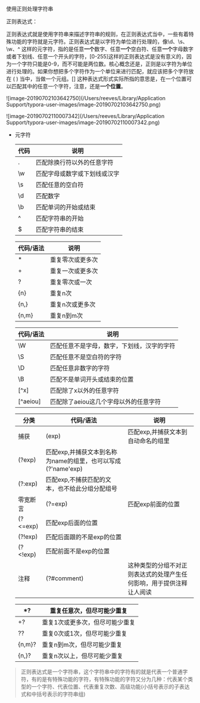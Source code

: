 使用正则处理字符串

正则表达式：

正则表达式就是使用字符串来描述字符串的规则，在正则表达式当中，一些有着特殊功能的字符就是元字符。正则表达式是以字符为单位进行处理的，像\d、\s、\w、^ 这样的元字符，指的是任意**一个**数字、任意**一个**空白符、任意**一个**字母数字或者下划线、任意一个开头的字符，[0-255]这样的正则表达式是没有意义的，因为一个字符只能是0-9，而不可能是两位数。核心概念还是，正则是以字符为单位进行处理的。如果你想把多个字符作为一个单位来进行匹配，就应该把多个字符放在 ( ) 当中，当做一个元组。[] 这种表达式形式实际所指的意思是，在一个位置可以匹配其中的任意一个字符，注意，还是**一个位置**。

![image-20190702103642750](/Users/reeves/Library/Application Support/typora-user-images/image-20190702103642750.png)

![image-20190702110007342](/Users/reeves/Library/Application Support/typora-user-images/image-20190702110007342.png)

* 元字符

  | 代码 | 说明                         |
  | ---- | ---------------------------- |
  | .    | 匹配除换行符以外的任意字符   |
  | \w   | 匹配字母或数字或下划线或汉字 |
  | \s   | 匹配任意的空白符             |
  | \d   | 匹配数字                     |
  | \b   | 匹配单词的开始或结束         |
  | ^    | 匹配字符串的开始             |
  | $    | 匹配字符串的结束             |

  | 代码/语法 | 说明             |
  | --------- | ---------------- |
  | *         | 重复零次或更多次 |
  | +         | 重复一次或更多次 |
  | ?         | 重复零次或一次   |
  | {n}       | 重复n次          |
  | {n,}      | 重复n次或更多次  |
  | {n,m}     | 重复n到m次       |

  | 代码/语法 | 说明                                       |
  | --------- | ------------------------------------------ |
  | \W        | 匹配任意不是字母，数字，下划线，汉字的字符 |
  | \S        | 匹配任意不是空白符的字符                   |
  | \D        | 匹配任意非数字的字符                       |
  | \B        | 匹配不是单词开头或结束的位置               |
  | [^x]      | 匹配除了x以外的任意字符                    |
  | [^aeiou]  | 匹配除了aeiou这几个字母以外的任意字符      |

  | 分类         | 代码/语法                                                    | 说明                                                         |
  | ------------ | ------------------------------------------------------------ | ------------------------------------------------------------ |
  | 捕获         | (exp)                                                        | 匹配exp,并捕获文本到自动命名的组里                           |
  | (?<name>exp) | 匹配exp,并捕获文本到名称为name的组里，也可以写成(?'name'exp) |                                                              |
  | (?:exp)      | 匹配exp,不捕获匹配的文本，也不给此分组分配组号               |                                                              |
  | 零宽断言     | (?=exp)                                                      | 匹配exp前面的位置                                            |
  | (?<=exp)     | 匹配exp后面的位置                                            |                                                              |
  | (?!exp)      | 匹配后面跟的不是exp的位置                                    |                                                              |
  | (?<!exp)     | 匹配前面不是exp的位置                                        |                                                              |
  | 注释         | (?#comment)                                                  | 这种类型的分组不对正则表达式的处理产生任何影响，用于提供注释让人阅读 |

  | *?     | 重复任意次，但尽可能少重复      |
  | ------ | ------------------------------- |
  | +?     | 重复1次或更多次，但尽可能少重复 |
  | ??     | 重复0次或1次，但尽可能少重复    |
  | {n,m}? | 重复n到m次，但尽可能少重复      |
  | {n,}?  | 重复n次以上，但尽可能少重复     |



> 正则表达式是一个字符串，这个字符串中的字符有的就是代表一个普通字符，有的是有特殊功能的字符，有特殊功能的字符又分为几种：代表某个类型的一个字符、代表位置、代表重复次数、高级功能(小括号表示的子表达式和中括号表示的字符串组)